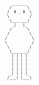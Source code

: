            _______            
           /       \           
          /  0 _ 0  \          
          \         /
           \_______/      
            _|   |_       
           /       \       
          /         \      
         /           \     
         \           /     
          \         /      
           \_______/       
            | | | |
            | | | |
            | | | |
            | | | |
           _| | | |_
          /___| |___\
